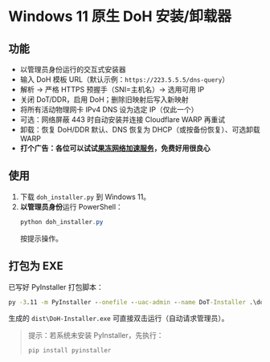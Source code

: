# Windows 11 原生 DoH 安装/卸载器

## 功能
- 以管理员身份运行的交互式安装器
- 输入 DoH 模板 URL（默认示例：`https://223.5.5.5/dns-query`）
- 解析 → 严格 HTTPS 预握手（SNI=主机名）→ 选用可用 IP
- 关闭 DoT/DDR，启用 DoH；删除旧映射后写入新映射
- 将所有活动物理网卡 IPv4 DNS 设为选定 IP（仅此一个）
- 可选：网络屏蔽 443 时自动安装并连接 Cloudflare WARP 再重试
- 卸载：恢复 DoH/DDR 默认、DNS 恢复为 DHCP（或按备份恢复）、可选卸载 WARP
- **打个广告：各位可以试试[果冻网络加速服务](https://rule.66a.net/free.php)，免费好用很良心**

## 使用
1. 下载 `doh_installer.py` 到 Windows 11。
2. **以管理员身份**运行 PowerShell：
   ```powershell
   python doh_installer.py
   ```
   按提示操作。

## 打包为 EXE
已写好 PyInstaller 打包脚本：
```bat
py -3.11 -m PyInstaller --onefile --uac-admin --name DoT-Installer .\doh_installer.py
```
生成的 `dist\DoH-Installer.exe` 可直接双击运行（自动请求管理员）。

> 提示：若系统未安装 PyInstaller，先执行：
> ```powershell
> pip install pyinstaller
> ```
